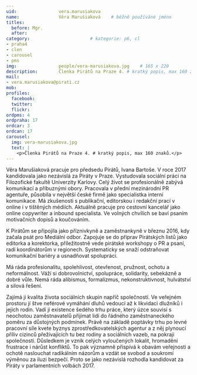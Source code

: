 ```yaml
---
uid:                vera.marusiakova
name:               Věra Marušiaková  	# běžně používáné jméno
titles:
  before: Mgr.
  after:
category:                       # kategorie: p6, cl
- praha4
- clen
- carousel
- pms
img: 		        people/vera-marusiakova.jpg    # 165 x 220
description:        Členka Pirátů na Praze 4. # kratký popis, max 160 znaků
mail:
- vera.marusiakova@pirati.cz
mob: 			
profiles:
  facebook:
  twitter: 
  flickr: 
ordpms: 4
ordpraha: 17
ordcar: 3
ordcan: 17
carousel:
  img: vera-marusiakova.jpg
  text: |
    <p>Členka Pirátů na Praze 4. # kratký popis, max 160 znaků.</p>
---
```

Věra Marušiaková pracuje pro předsedu Pirátů, Ivana Bartoše. V roce 2017 kandidovala jako nezávislá za Piráty v Praze.
Vystudovala sociální práci na Filozofické fakultě Univerzity Karlovy. Celý život se profesionálně zabývá komunikací a
příbuznými obory. Pracovala v přední mezinárodní PR agentuře, působila v největší české firmě jako specialistka interní
komunikace. Má zkušenosti s publikační, editorskou i redakční prací v online i v tištěných médiích. Aktuálně pracuje pro
cestovní kancelář jako online copywriter a inbound specialista. Ve volných chvílích se baví psaním motivačních dopisů a
koučováním.

K Pirátům se připojila jako příznivkyně a zaměstnankyně v březnu 2016, kdy začala psát pro Mediální odbor. Zapojuje se do
příprav Pirátských listů jako editorka a korektorka, příležitostně vede pirátské workshopy o PR a psaní, radí koordinátorům v
regionech. Systematicky se snaží odstraňovat komunikační bariéry a usnadňovat spolupráci.

Má ráda profesionalitu, spolehlivost, otevřenost, pružnost, ochotu a neformálnost. Váží si dobrovolnictví, spolupráce,
solidarity, sebekázně a dobré vůle. Nemá ráda alibismus, formalizmus, nekonstruktivnost, hulvátství a silová řešení.

Zajímá ji kvalita života sociálních skupin napříč společností. Ve veřejném prostoru jí štve neférové vymáhání dluhů vedoucí až
k likvidaci dlužníků i jejich rodin. Vadí jí existence šedého trhu práce, který úzce souvisí s neochotou zaměstnavatelů
přijímat lidi do řádného zaměstnaneckého poměru za důstojných podmínek. Právě na základě poptávky trhu po levné pracovní síle
kvete byznys zprostředkovatelských agentur a z něj plynoucí příliv cizinců přežívajících tu bez rodiny a sociálních vazeb, na
pokraji společnosti. Důsledkem je vznik celých vyloučených lokalit, hromadění frustrace i nárůst konfliktů. To pak významně
přispívá k obavám veřejnosti a ochotě naslouchat radikálním názorům a vzdát se svobod a soukromí výměnou za iluzi bezpečí.
Proto se jako nezávislá rozhodla kandidovat za Piráty v parlamentních volbách 2017.
